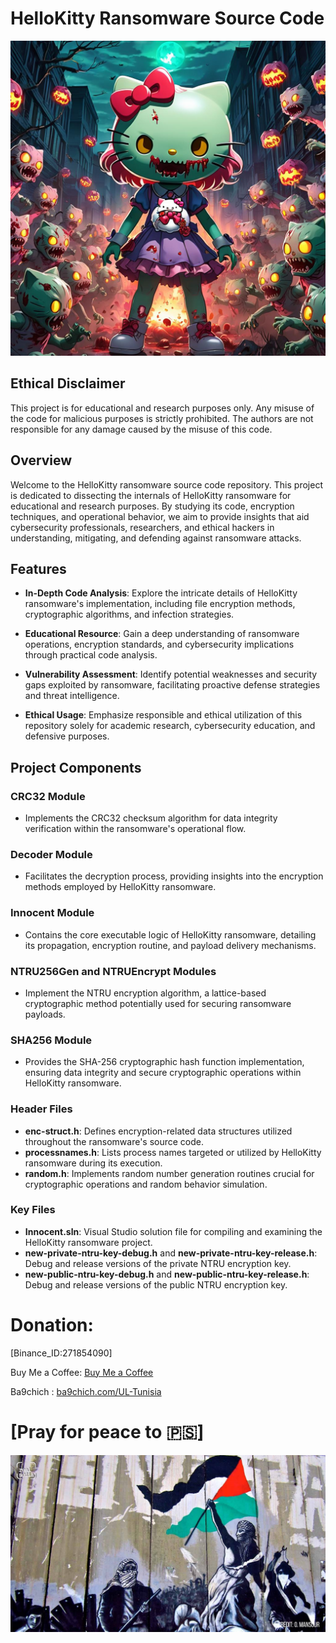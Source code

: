 # HelloKitty Ransomware Source Code

![HelloKitty Ransomware](./assets/HK.jpg)

## Ethical Disclaimer
This project is for educational and research purposes only. Any misuse of the code for malicious purposes is strictly prohibited. The authors are not responsible for any damage caused by the misuse of this code.

## Overview

Welcome to the HelloKitty ransomware source code repository. This project is dedicated to dissecting the internals of HelloKitty ransomware for educational and research purposes. By studying its code, encryption techniques, and operational behavior, we aim to provide insights that aid cybersecurity professionals, researchers, and ethical hackers in understanding, mitigating, and defending against ransomware attacks.

## Features

- **In-Depth Code Analysis**: Explore the intricate details of HelloKitty ransomware's implementation, including file encryption methods, cryptographic algorithms, and infection strategies.
  
- **Educational Resource**: Gain a deep understanding of ransomware operations, encryption standards, and cybersecurity implications through practical code analysis.

- **Vulnerability Assessment**: Identify potential weaknesses and security gaps exploited by ransomware, facilitating proactive defense strategies and threat intelligence.

- **Ethical Usage**: Emphasize responsible and ethical utilization of this repository solely for academic research, cybersecurity education, and defensive purposes.

## Project Components

### CRC32 Module

- Implements the CRC32 checksum algorithm for data integrity verification within the ransomware's operational flow.

### Decoder Module

- Facilitates the decryption process, providing insights into the encryption methods employed by HelloKitty ransomware.

### Innocent Module

- Contains the core executable logic of HelloKitty ransomware, detailing its propagation, encryption routine, and payload delivery mechanisms.

### NTRU256Gen and NTRUEncrypt Modules

- Implement the NTRU encryption algorithm, a lattice-based cryptographic method potentially used for securing ransomware payloads.

### SHA256 Module

- Provides the SHA-256 cryptographic hash function implementation, ensuring data integrity and secure cryptographic operations within HelloKitty ransomware.

### Header Files

- **enc-struct.h**: Defines encryption-related data structures utilized throughout the ransomware's source code.
- **processnames.h**: Lists process names targeted or utilized by HelloKitty ransomware during its execution.
- **random.h**: Implements random number generation routines crucial for cryptographic operations and random behavior simulation.

### Key Files

- **Innocent.sln**: Visual Studio solution file for compiling and examining the HelloKitty ransomware project.
- **new-private-ntru-key-debug.h** and **new-private-ntru-key-release.h**: Debug and release versions of the private NTRU encryption key.
- **new-public-ntru-key-debug.h** and **new-public-ntru-key-release.h**: Debug and release versions of the public NTRU encryption key.

# Donation:

[Binance_ID:271854090]

Buy Me a Coffee: [Buy Me a Coffee](https://buymeacoffee.com/maxamin)

Ba9chich : [ba9chich.com/UL-Tunisia](https://ba9chich.com/UL-Tunisia)

# [Pray for peace to 🇵🇸]

![PS Image](./assets/PS.jpg)
